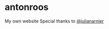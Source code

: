 # antonroos
My own website
Special thanks to <a href="https://github.com/juliangarnier">@julianarnier</a>
